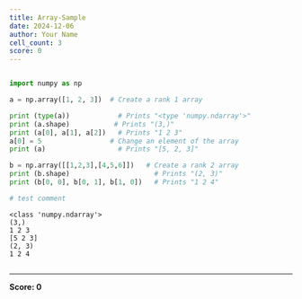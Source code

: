```yaml
---
title: Array-Sample
date: 2024-12-06
author: Your Name
cell_count: 3
score: 0
---
```


```python

```


```python
import numpy as np

a = np.array([1, 2, 3])  # Create a rank 1 array

print (type(a))            # Prints "<type 'numpy.ndarray'>"
print (a.shape)           # Prints "(3,)"
print (a[0], a[1], a[2])   # Prints "1 2 3"
a[0] = 5                 # Change an element of the array
print (a)                  # Prints "[5, 2, 3]"

b = np.array([[1,2,3],[4,5,6]])   # Create a rank 2 array
print (b.shape)                     # Prints "(2, 3)"
print (b[0, 0], b[0, 1], b[1, 0])   # Prints "1 2 4"

# test comment
```

    <class 'numpy.ndarray'>
    (3,)
    1 2 3
    [5 2 3]
    (2, 3)
    1 2 4



```python

```


---
**Score: 0**